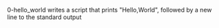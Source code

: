 0-hello_world
writes a script that prints "Hello,World", followed by a new line to the standard output
